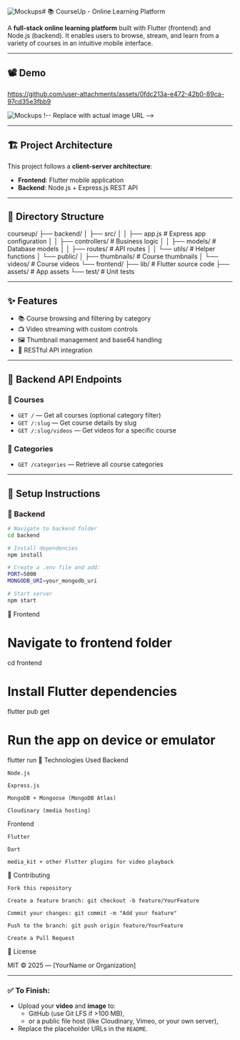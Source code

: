 ![Mockups](https://github.com/user-attachments/assets/fbe9f39b-4471-4fd0-a9c0-fdecbb6c6f95)# 📚 CourseUp - Online Learning Platform

A **full-stack online learning platform** built with Flutter (frontend) and Node.js (backend). It enables users to browse, stream, and learn from a variety of courses in an intuitive mobile interface.

---

## 📽️ Demo


https://github.com/user-attachments/assets/0fdc213a-e472-42b0-89ca-97cd35e3fbb9


![Mockups](https://github.com/user-attachments/assets/946938d4-993e-4f23-adf4-7bf213887c9e)
!-- Replace with actual image URL -->

---

## 🏗️ Project Architecture

This project follows a **client-server architecture**:

- **Frontend**: Flutter mobile application
- **Backend**: Node.js + Express.js REST API

---

## 📁 Directory Structure
courseup/
├── backend/
│ ├── src/
│ │ ├── app.js # Express app configuration
│ │ ├── controllers/ # Business logic
│ │ ├── models/ # Database models
│ │ ├── routes/ # API routes
│ │ └── utils/ # Helper functions
│ └── public/
│ ├── thumbnails/ # Course thumbnails
│ └── videos/ # Course videos
└── frontend/
├── lib/ # Flutter source code
├── assets/ # App assets
└── test/ # Unit tests

---

## ✨ Features

- 📚 Course browsing and filtering by category
- 📺 Video streaming with custom controls
- 🖼️ Thumbnail management and base64 handling
- 🔌 RESTful API integration

---

## 🔗 Backend API Endpoints

### 📘 Courses
- `GET /` — Get all courses (optional category filter)
- `GET /:slug` — Get course details by slug
- `GET /:slug/videos` — Get videos for a specific course

### 📂 Categories
- `GET /categories` — Retrieve all course categories

---

## 🚀 Setup Instructions

### 🔧 Backend

```bash
# Navigate to backend folder
cd backend

# Install dependencies
npm install

# Create a .env file and add:
PORT=5000
MONGODB_URI=your_mongodb_uri

# Start server
npm start
```
📱 Frontend
# Navigate to frontend folder
cd frontend

# Install Flutter dependencies
flutter pub get

# Run the app on device or emulator
flutter run
🧰 Technologies Used
Backend

    Node.js

    Express.js

    MongoDB + Mongoose (MongoDB Atlas)

    Cloudinary (media hosting)

Frontend

    Flutter

    Dart

    media_kit + other Flutter plugins for video playback

🤝 Contributing

    Fork this repository

    Create a feature branch: git checkout -b feature/YourFeature

    Commit your changes: git commit -m "Add your feature"

    Push to the branch: git push origin feature/YourFeature

    Create a Pull Request

📝 License

MIT © 2025 — [YourName or Organization]

---

### ✅ To Finish:

- Upload your **video** and **image** to:
  - GitHub (use Git LFS if >100 MB),
  - or a public file host (like Cloudinary, Vimeo, or your own server),
- Replace the placeholder URLs in the `README`.
